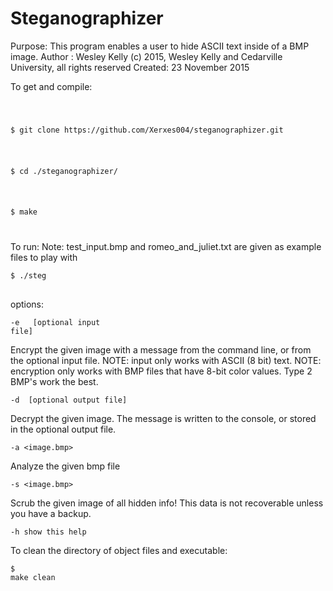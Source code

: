 <h1>Steganographizer</h1>
<p>
Purpose: This program enables a user to hide ASCII text inside of a BMP image. 
Author : Wesley Kelly (c) 2015, Wesley Kelly and Cedarville University, all rights reserved
Created: 23 November 2015

To get and compile:
</p>
<code>
	<p>$ git clone https://github.com/Xerxes004/steganographizer.git</p>
	<p>$ cd ./steganographizer/</p>
	<p>$ make</p>
</code>

To run:
Note: test_input.bmp and romeo_and_juliet.txt are given as example files to play with

<code><p>$ ./steg <option> <args></p></code>

options:

<code><p>-e <original image> <modified image> [optional input file]</p></code>
Encrypt the given image with a message from the command line, or from the optional input file.
NOTE: input only works with ASCII (8 bit) text.
NOTE: encryption only works with BMP files that have 8-bit color values. Type 2 BMP's work the best.

<code><p>-d <modified image> [optional output file]</p></code>
Decrypt the given image. The message is written to the console, or stored in the optional output file.

<code><p>-a <image.bmp></p></code>
Analyze the given bmp file

<code><p>-s <image.bmp></p></code>
Scrub the given image of all hidden info! This data is not recoverable unless you have a backup.

<code><p>-h show this help</p></code>

To clean the directory of object files and executable: 
<code><p>$ make clean</p></code>